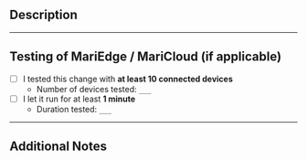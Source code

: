 ## Description

<!-- Provide a short summary of the changes in this PR. -->

---

## Testing of MariEdge / MariCloud (if applicable)

- [ ] I tested this change with **at least 10 connected devices** 
  - Number of devices tested: `___`
- [ ] I let it run for at least **1 minute**  
  - Duration tested: `___`

---

## Additional Notes

<!-- Add any additional info, screenshots, logs, or context here. -->
